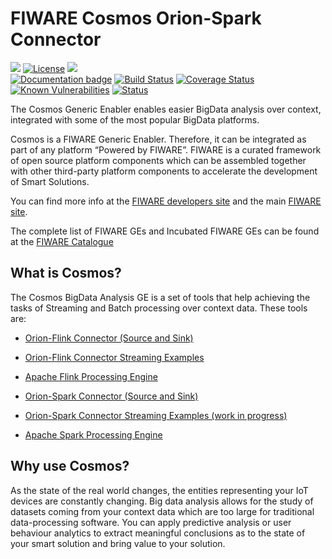 # FIWARE Cosmos Orion-Spark Connector

[![](https://nexus.lab.fiware.org/static/badges/chapters/processing.svg)](https://www.fiware.org/developers/catalogue/)
[![License](https://img.shields.io/github/license/ging/fiware-cosmos-orion-spark-connector.svg)](#)
[![](https://img.shields.io/badge/tag-fiware--cosmos-orange.svg?logo=stackoverflow)](http://stackoverflow.com/questions/tagged/fiware-cosmos)
<br/>
[![Documentation badge](https://readthedocs.org/projects/fiware-cosmos-spark/badge/?version=latest)](https://fiware-cosmos-spark.readthedocs.io/en/latest/)
[![Build Status](https://travis-ci.org/ging/fiware-cosmos-orion-spark-connector.svg?branch=master)](https://travis-ci.org/ging/fiware-cosmos-orion-spark-connector)
[![Coverage Status](https://coveralls.io/repos/github/ging/fiware-cosmos-orion-spark-connector/badge.svg?branch=master)](https://coveralls.io/github/ging/fiware-cosmos-orion-spark-connector?branch=master)
[![Known Vulnerabilities](https://snyk.io/test/github/ging/fiware-cosmos-orion-spark-connector/badge.svg?targetFile=pom.xml)](https://snyk.io/test/github/ging/fiware-cosmos-orion-spark-connector?targetFile=pom.xml)
[![Status](https://nexus.lab.fiware.org/static/badges/statuses/cosmos.svg)](#)

The Cosmos Generic Enabler enables easier BigData analysis over context, integrated with some of the most popular
BigData platforms.

Cosmos is a FIWARE Generic Enabler. Therefore, it can be integrated as part of any platform “Powered by FIWARE”. FIWARE
is a curated framework of open source platform components which can be assembled together with other third-party
platform components to accelerate the development of Smart Solutions.

You can find more info at the [FIWARE developers site](https://www.fiware.org/developers/) and the main
[FIWARE site](https://www.fiware.org/).

The complete list of FIWARE GEs and Incubated FIWARE GEs can be found at the
[FIWARE Catalogue](https://github.com/fiware/catalogue)

## What is Cosmos?

The Cosmos BigData Analysis GE is a set of tools that help achieving the tasks of Streaming and Batch processing over
context data. These tools are:

-   [Orion-Flink Connector (Source and Sink)](https://github.com/ging/fiware-cosmos-orion-flink-connector)

-   [Orion-Flink Connector Streaming Examples](https://github.com/ging/fiware-cosmos-orion-flink-connector-examples)

-   [Apache Flink Processing Engine](https://flink.apache.org/)

-   [Orion-Spark Connector (Source and Sink)](https://github.com/ging/fiware-cosmos-orion-spark-connector)

-   [Orion-Spark Connector Streaming Examples (work in progress)](https://github.com/ging/fiware-cosmos-orion-spark-connector)

-   [Apache Spark Processing Engine](https://spark.apache.org/)

## Why use Cosmos?

As the state of the real world changes, the entities representing your IoT devices are constantly changing. Big data
analysis allows for the study of datasets coming from your context data which are too large for traditional
data-processing software. You can apply predictive analysis or user behaviour analytics to extract meaningful
conclusions as to the state of your smart solution and bring value to your solution.
